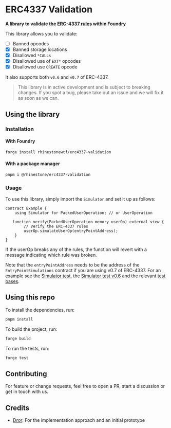 # ERC4337 Validation

**A library to validate the [ERC-4337 rules](https://github.com/eth-infinitism/account-abstraction/blob/develop/erc/ERCS/erc-7562.md) within Foundry**

This library allows you to validate:

- [ ] Banned opcodes
- [x] Banned storage locations
- [x] Disallowed `*CALLs`
- [x] Disallowed use of `EXT*` opcodes
- [x] Disallowed use `CREATE` opcode

It also supports both `v0.6` and `v0.7` of ERC-4337.

> This library is in active development and is subject to breaking changes. If you spot a bug, please take out an issue and we will fix it as soon as we can.

## Using the library

### Installation

#### With Foundry

```bash
forge install rhinestonewtf/erc4337-validation
```

#### With a package manager

```bash
pnpm i @rhinestone/erc4337-validation
```

### Usage

To use this library, simply import the `Simulator` and set it up as follows:

```solidity
contract Example {
    using Simulator for PackedUserOperation; // or UserOperation

   function verify(PackedUserOperation memory userOp) external view {
        // Verify the ERC-4337 rules
        userOp.simulateUserOp(entryPointAddress);
    }
}
```

If the userOp breaks any of the rules, the function will revert with a message indicating which rule was broken.

Note that the `entryPointAddress` needs to be the address of the `EntryPointSimulations` contract if you are using v0.7 of ERC-4337. For an example see the [Simulator test](./test/Simulator.t.sol), the [Simulator test v0.6](./test/SimulatorV060.t.sol) and the relevant [test bases](./test/utils).

## Using this repo

To install the dependencies, run:

```bash
pnpm install
```

To build the project, run:

```bash
forge build
```

To run the tests, run:

```bash
forge test
```

## Contributing

For feature or change requests, feel free to open a PR, start a discussion or get in touch with us.

## Credits

- [Dror](https://github.com/drortirosh): For the implementation approach and an initial prototype
